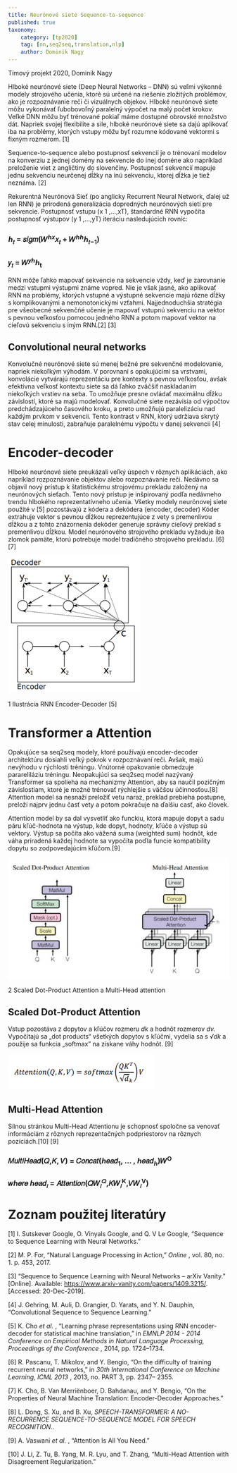 ```yaml
---
title: Neurónové siete Sequence-to-sequence
published: true
taxonomy:
    category: [tp2020]
    tag: [nn,seq2seq,translation,nlp]
    author: Dominik Nagy
---
```

Tímový projekt 2020, Dominik Nagy


Hlboké neurónové siete (Deep Neural Networks – DNN) sú veľmi výkonné modely strojového
učenia, ktoré sú určené na riešenie zložitých problémov, ako je rozpoznávanie reči či vizuálnych objekov.
Hlboké neurónové siete môžu vykonávať ľubobovoľný paralelný výpočet na malý počet krokov. Veľké
DNN môžu byť trénované pokiaľ máme dostupné obrovské množstvo dát. Napriek svojej flexibilite a sile,
hlboké neurónové siete sa dajú aplikovať iba na problémy, ktorých vstupy môžu byť rozumne kódované
vektormi s fixným rozmerom. [1]

Sequence-to-sequence alebo postupnosť sekvencií je o trénovaní modelov na konverziu z jednej
domény na sekvencie do inej doméne ako napríklad preloženie viet z angličtiny do slovenčiny.
Postupnosť sekvencií mapuje jednu sekvenciu neurčenej dĺžky na inú sekvenciu, ktorej dĺžka je tiež
neznáma. [2]

Rekurentná Neurónová Sieť (po anglicky Recurrent Neural Network, ďalej už len RNN) je prirodená
generalizácia dopredných neurónových sietí pre sekvencie. Postupnosť vstupu (x 1 ,...,xT), štandardné RNN
vypočíta postupnosť výstupov (y 1 ,...,yT) iteráciu nasledujúcich rovníc:

### ℎ<sub>𝑡</sub> = 𝑠𝑖𝑔𝑚(𝑊<sup>ℎ𝑥</sup>𝑥<sub>𝑡</sub> + 𝑊<sup>ℎℎ</sup>ℎ<sub>𝑡−1</sub>)


### 𝑦<sub>𝑡</sub> = 𝑊<sup>𝑦ℎ</sup>ℎ<sub>t</sub>

RNN môže ľahko mapovať sekvencie na sekvencie vždy, keď je zarovnanie medzi vstupmi výstupmi
známe vopred. Nie je však jasné, ako aplikovať RNN na problémy, ktorých vstupné a výstupné sekvencie
majú rôzne dĺžky s komplikovanými a nemonotonickými vzťahmi. Najjednoduchšia stratégia pre
všeobecné sekvenčńé učenie je mapovať vstupnú sekvenciu na vektor s pevnou veľkosťou pomocou
jedného RNN a potom mapovať vektor na cieľovú sekvenciu s iným RNN.[2] [3]

## Convolutional neural networks

Konvolučné neurónové siete sú menej bežné pre sekvenčné modelovanie, napriek niekoľkým výhodám.
V porovnaní s opakujúcimi sa vrstvami, konvolácie vytvárajú reprezentáciu pre kontexty s pevnou
veľkosťou, avšak efektívna veľkosť kontextu siete sa dá ľahko zväčšiť naskladaním niekoľkých vrstiev na
seba. To umožňuje presne ovládať maximálnu dĺžku závislostí, ktoré sa majú modelovať. Konvolučné
siete nezávisia od výpočtov predchádzajúceho časového kroku, a preto umožňujú paralelizáciu nad
každým prvkom v sekvencii. Tento kontrast v RNN, ktorý udržiava skrytý stav celej minulosti, zabraňuje
paralelnému výpočtu v danej sekvencii [4]


# Encoder-decoder

Hlboké neurónové siete preukázali veľký úspech v rôznych aplikáciách, ako napríklad
rozpoznávanie objektov alebo rozpoznávanie reči. Nedávno sa objavil nový prístup k štatistickému
strojovému prekladu založený na neurónových sieťach. Tento nový prístup je inšpirovaný podľa
nedávneho trendu hlbokého reprezentatívneho učenia. Všetky modely neurónovej siete použité v [5]
pozostávajú z kódera a dekódera (encoder, decoder) Kóder extrahuje vektor s pevnou dĺžkou
reprezentujúce z vety s premenlivou dĺžkou a z tohto znázornenia dekóder generuje správny cieľový
preklad s premenlivou dĺžkou. Model neurónového strojového prekladu vyžaduje iba zlomok pamäte,
ktorú potrebuje model tradičného strojového prekladu. [6][7]


 ![Encoder-decoder](encoder_decoder.png)
 
1 Ilustrácia RNN Encoder-Decoder [5]

# Transformer a Attention

Opakujúce sa seq2seq modely, ktoré používajú encoder-decoder architektúru dosiahli veľký
pokrok v rozpoznávaní reči. Avšak, majú nevýhodu v rýchlosti tréningu. Vnútorné opakovanie obmedzuje
parareliláziu tréningu. Neopakujúci sa seq2seq model nazývaný Transformer sa spolieha na mechanizmy
Attention, aby sa naučil pozičným závislostiam, ktoré je možné trénovať rýchlejšie s väčšou
účinnosťou.[8] Attention model sa nesnaží preložiť vetu naraz, preklad prebieha postupne, preloží najprv
jednu časť vety a potom pokračuje na ďalšiu casť, ako človek.

Attention model by sa dal vysvetliť ako funckiu, ktorá mapuje dopyt a sadu páru kľúč-hodnota na výstup,
kde dopyt, hodnoty, kľúče a výstup sú vektory. Výstup sa počíta ako vážená suma (weighted sum)
hodnôt, kde váha priradená každej hodnote sa vypočíta poďla funcie kompatibility dopytu so
zodpovedajúcim kľúčom.[9]


![Scaled-Dot_Multi-Head](scaled-multi.png)

2 Scaled Dot-Product Attention a Multi-Head attention

## Scaled Dot-Product Attention

Vstup pozostáva z dopytov a kľúčov rozmeru _dk_ a hodnôt rozmerov _dv._ Vypočítajú sa „dot products“
všetkých dopytov s kľúčmi, vydelia sa s _√dk_ a použije sa funkcia „softmax” na získane váhy hodnôt. [9]

![Attention](attention.png)

## Multi-Head Attention

Silnou stránkou Multi-Head Attentionu je schopnosť spoločne sa venovať informáciám z rôznych
reprezentačných podpriestorov na rôznych pozíciách.[10] [9]


### 𝑀𝑢𝑙𝑡𝑖𝐻𝑒𝑎𝑑(𝑄,𝐾, 𝑉) = 𝐶𝑜𝑛𝑐𝑎𝑡(ℎ𝑒𝑎𝑑<sub>1</sub>, … , ℎ𝑒𝑎𝑑<sub>ℎ</sub>)𝑊<sup>O</sup>

### 𝑤ℎ𝑒𝑟𝑒 ℎ𝑒𝑎𝑑<sub>𝑖</sub> = 𝐴𝑡𝑡𝑒𝑛𝑡𝑖𝑜𝑛(𝑄𝑊<sub>𝑖</sub><sup>𝑄</sup>,𝐾𝑊<sub>𝑖</sub><sup>K</sup>,𝑉𝑊<sub>𝑖</sub><sup>V</sup>)

# Zoznam použitej literatúry

[1] I. Sutskever Google, O. Vinyals Google, and Q. V Le Google, “Sequence to Sequence Learning with
Neural Networks.”

[2] M. P. For, “Natural Language Processing in Action,” _Online_ , vol. 80, no. 1. p. 453, 2017.

[3] “Sequence to Sequence Learning with Neural Networks – arXiv Vanity.” [Online]. Available:
https://www.arxiv-vanity.com/papers/1409.3215/. [Accessed: 20-Dec-2019].

[4] J. Gehring, M. Auli, D. Grangier, D. Yarats, and Y. N. Dauphin, “Convolutional Sequence to
Sequence Learning.”

[5] K. Cho _et al._ , “Learning phrase representations using RNN encoder-decoder for statistical
machine translation,” in _EMNLP 2014 - 2014 Conference on Empirical Methods in Natural
Language Processing, Proceedings of the Conference_ , 2014, pp. 1724–1734.

[6] R. Pascanu, T. Mikolov, and Y. Bengio, “On the difficulty of training recurrent neural networks,” in
_30th International Conference on Machine Learning, ICML 2013_ , 2013, no. PART 3, pp. 2347–
2355.

[7] K. Cho, B. Van Merriënboer, D. Bahdanau, and Y. Bengio, “On the Properties of Neural Machine
Translation: Encoder-Decoder Approaches.”

[8] L. Dong, S. Xu, and B. Xu, _SPEECH-TRANSFORMER: A NO-RECURRENCE SEQUENCE-TO-SEQUENCE
MODEL FOR SPEECH RECOGNITION_..

[9] A. Vaswani _et al._ , “Attention Is All You Need.”

[10] J. Li, Z. Tu, B. Yang, M. R. Lyu, and T. Zhang, “Multi-Head Attention with Disagreement
Regularization.”


